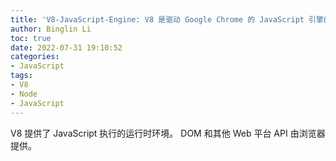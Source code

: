 ```yaml
---
title: 'V8-JavaScript-Engine: V8 是驱动 Google Chrome 的 JavaScript 引擎的名称'
author: Binglin Li
toc: true
date: 2022-07-31 19:10:52
categories:
- JavaScript
tags:
- V8
- Node
- JavaScript
---
```


V8 提供了 JavaScript 执行的运行时环境。 DOM 和其他 Web 平台 API 由浏览器提供。


